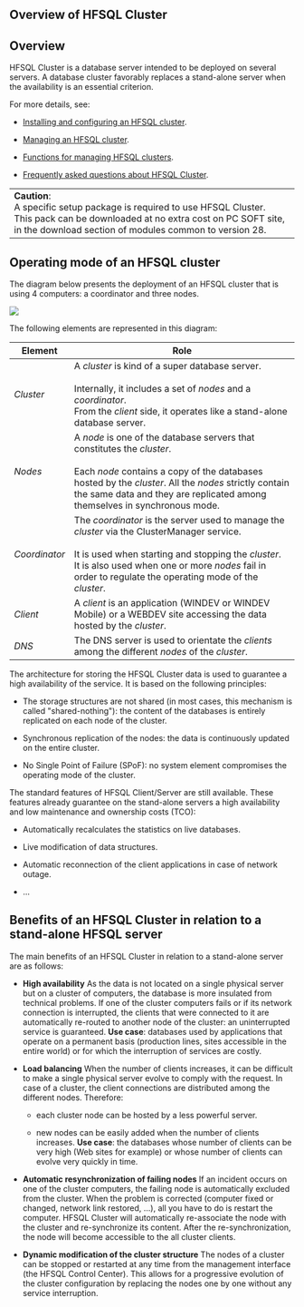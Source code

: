 
## Overview of HFSQL Cluster
			



## Overview
<a name="overview_ELTTEXTE000164"></a>
HFSQL Cluster is a database server intended to be deployed on several servers. A database cluster favorably replaces a stand-alone server when the availability is an essential criterion.

For more details, see:

- [Installing and configuring an HFSQL cluster](../WDLang4/1000019031.md).

- [Managing an HFSQL cluster](../WDLang4/1000019032.md).

- [Functions for managing HFSQL clusters](../WDLang4/1000019033.md). 

- [Frequently asked questions about HFSQL Cluster](../WDLang4/1000019045.md). 







|   |
| --- |
| **Caution**: <br>A specific setup package is required to use HFSQL Cluster. <br>This pack can be downloaded at no extra cost on PC SOFT site, in the download section of modules common to version 28. |







## Operating mode of an HFSQL cluster
<a name="operating_mode_hfsql_cluster_ELTTEXTE000194"></a>
The diagram below presents the deployment of an HFSQL cluster that is using 4 computers: a coordinator and three nodes.

![](https://doc.pcsoft.fr/en-US/images/image.awp?langid=3&name=Cluster-HFSQL.gif)


The following elements are represented in this diagram:

| Element | Role |
| --- | --- |
| *Cluster* | A *cluster* is kind of a super database server.<br><br>Internally, it includes a set of *nodes* and a *coordinator*.<br>From the *client* side, it operates like a stand-alone database server. |
| *Nodes* | A *node* is one of the database servers that constitutes the *cluster*.<br><br>Each *node* contains a copy of the databases hosted by the *cluster*. All the *nodes* strictly contain the same data and they are replicated among themselves in synchronous mode. |
| *Coordinator* | The *coordinator* is the server used to manage the *cluster* via the ClusterManager service.<br><br>It is used when starting and stopping the *cluster*.<br>It is also used when one or more *nodes* fail in order to regulate the operating mode of the *cluster*. |
| *Client* | A *client* is an application (WINDEV or WINDEV Mobile) or a WEBDEV site accessing the data hosted by the *cluster*. |
| *DNS* | The DNS server is used to orientate the *clients* among the different *nodes* of the *cluster*. |


The architecture for storing the HFSQL Cluster data is used to guarantee a high availability of the service. It is based on the following principles:

- The storage structures are not shared (in most cases, this mechanism is called "shared-nothing"): the content of the databases is entirely replicated on each node of the cluster.

- Synchronous replication of the nodes: the data is continuously updated on the entire cluster.

- No Single Point of Failure (SPoF): no system element compromises the operating mode of the cluster.




The standard features of HFSQL Client/Server are still available. These features already guarantee on the stand-alone servers a high availability and low maintenance and ownership costs (TCO):

- Automatically recalculates the statistics on live databases.

- Live modification of data structures.

- Automatic reconnection of the client applications in case of network outage.

- ...






## Benefits of an HFSQL Cluster in relation to a stand-alone HFSQL server
<a name="benefits_hfsql_cluster_relation_standalone_hfsql_server_ELTTEXTE000218"></a>
The main benefits of an HFSQL Cluster in relation to a stand-alone server are as follows:

- **High availability**
	As the data is not located on a single physical server but on a cluster of computers, the database is more insulated from technical problems. If one of the cluster computers fails or if its network connection is interrupted, the clients that were connected to it are automatically re-routed to another node of the cluster: an uninterrupted service is guaranteed. 
	**Use case**: databases used by applications that operate on a permanent basis (production lines, sites accessible in the entire world) or for which the interruption of services are costly.

- **Load balancing**
	When the number of clients increases, it can be difficult to make a single physical server evolve to comply with the request. In case of a cluster, the client connections are distributed among the different nodes. Therefore:

	- each cluster node can be hosted by a less powerful server.

	- new nodes can be easily added when the number of clients increases.
			**Use case**: the databases whose number of clients can be very high (Web sites for example) or whose number of clients can evolve very quickly in time.




- **Automatic resynchronization of failing nodes**
	If an incident occurs on one of the cluster computers, the failing node is automatically excluded from the cluster. When the problem is corrected (computer fixed or changed, network link restored, ...), all you have to do is restart the computer. HFSQL Cluster will automatically re-associate the node with the cluster and re-synchronize its content. After the re-synchronization, the node will become accessible to the all cluster clients.

- **Dynamic modification of the cluster structure**
	The nodes of a cluster can be stopped or restarted at any time from the management interface (the HFSQL Control Center). This allows for a progressive evolution of the cluster configuration by replacing the nodes one by one without any service interruption.





